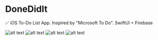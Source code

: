 # DoneDidIt
✅ iOS To-Do List App. Inspired by "Microsoft To Do". SwiftUI + Firebase

![alt text](https://i.ibb.co/g6sBM3N/1.png) ![alt text](https://i.ibb.co/Gxfs0XF/2.png) ![alt text](https://i.ibb.co/6Xp5f97/3.png) ![alt text](https://i.ibb.co/nPykDCj/4.png)
